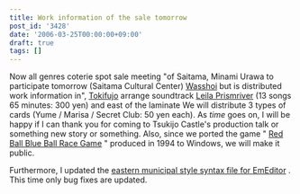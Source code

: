 ```yaml
---
title: Work information of the sale tomorrow
post_id: '3428'
date: '2006-03-25T00:00:00+09:00'
draft: true
tags: []
---
```


Now all genres coterie spot sale meeting "of Saitama, Minami Urawa to participate tomorrow (Saitama Cultural Center) [Wasshoi](http://www.h4.dion.ne.jp/%7Ewashoi/) but is distributed work information in", [Tokifujo](https://danmaq.com/!/thA/) arrange soundtrack [Leila Prismriver](https://danmaq.com/!/leila/) (13 songs 65 minutes: 300 yen) and east of the laminate We will distribute 3 types of cards (Yume / Marisa / Secret Club: 50 yen each). As _time_ goes on, I will be happy if I can thank you for coming to Tsukijo Castle's production talk or something new story or something. Also, since we ported the game " [Red Ball Blue Ball Race Game](/2899) " produced in 1994 to Windows, we will make it public.

Furthermore, I updated the [eastern municipal style syntax file for EmEditor](/emeditor-danmakufu) . This time only bug fixes are updated.
